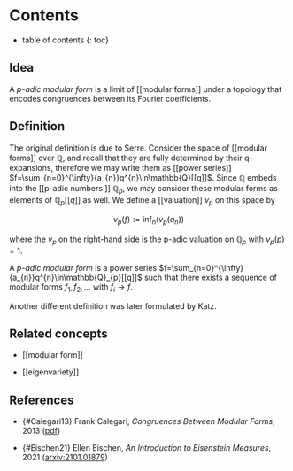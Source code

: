 # Contents
* table of contents
{: toc}

## Idea

A _p-adic modular form_ is a limit of [[modular forms]] under a topology that encodes congruences between its Fourier coefficients.

## Definition

The original definition is due to Serre. Consider the space of [[modular forms]] over $\mathbb{Q}$, and recall that they are fully determined by their q-expansions, therefore we may write them as [[power series]] $f=\sum_{n=0}^{\infty}{a_{n}}q^{n}\in\mathbb{Q}[[q]]$. Since $\mathbb{Q}$ embeds into the [[p-adic numbers ]] $\mathbb{Q}_{p}$, we may consider these modular forms as elements of $\mathbb{Q}_{p}[[q]]$ as well. We define a [[valuation]] $v_{p}$ on this space by

$$v_{p}(f):=\inf_{n}( v_{p}(a_{n}))$$

where the $v_{p}$ on the right-hand side is the p-adic valuation on $\mathbb{Q}_{p}$ with $v_{p}(p)=1$.

A _p-adic modular form_ is a power series $f=\sum_{n=0}^{\infty}{a_{n}}q^{n}\in\mathbb{Q}_{p}[[q]]$ such that there exists a sequence of modular forms $f_{1},f_{2},\ldots$ with $f_{i}\to f$.

Another different definition was later formulated by Katz.

## Related concepts

* [[modular form]]

* [[eigenvariety]]

## References

* {#Calegari13} Frank Calegari, _Congruences Between Modular Forms_, 2013 ([pdf](https://swc-math.github.io/aws/2013/2013CalegariLectureNotes.pdf))

* {#Eischen21} Ellen Eischen, _An Introduction to Eisenstein Measures_, 2021 ([arxiv:2101.01879](https://arxiv.org/abs/2101.01879))